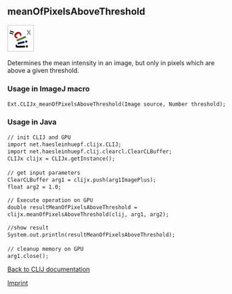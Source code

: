 ## meanOfPixelsAboveThreshold
![Image](images/mini_clijx_logo.png)

Determines the mean intensity in an image, but only in pixels which are above a given threshold.

### Usage in ImageJ macro
```
Ext.CLIJx_meanOfPixelsAboveThreshold(Image source, Number threshold);
```


### Usage in Java
```
// init CLIJ and GPU
import net.haesleinhuepf.clijx.CLIJ;
import net.haesleinhuepf.clij.clearcl.ClearCLBuffer;
CLIJx clijx = CLIJx.getInstance();

// get input parameters
ClearCLBuffer arg1 = clijx.push(arg1ImagePlus);
float arg2 = 1.0;
```

```
// Execute operation on GPU
double resultMeanOfPixelsAboveThreshold = clijx.meanOfPixelsAboveThreshold(clij, arg1, arg2);
```

```
//show result
System.out.println(resultMeanOfPixelsAboveThreshold);

// cleanup memory on GPU
arg1.close();
```


[Back to CLIJ documentation](https://clij.github.io/)

[Imprint](https://clij.github.io/imprint)
